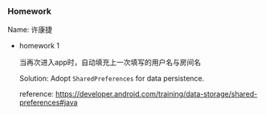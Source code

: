 ### Homework

Name: 许康捷

* homework 1

  当再次进入app时，自动填充上一次填写的用户名与房间名

  Solution: Adopt `SharedPreferences` for data persistence.

  reference: https://developer.android.com/training/data-storage/shared-preferences#java



